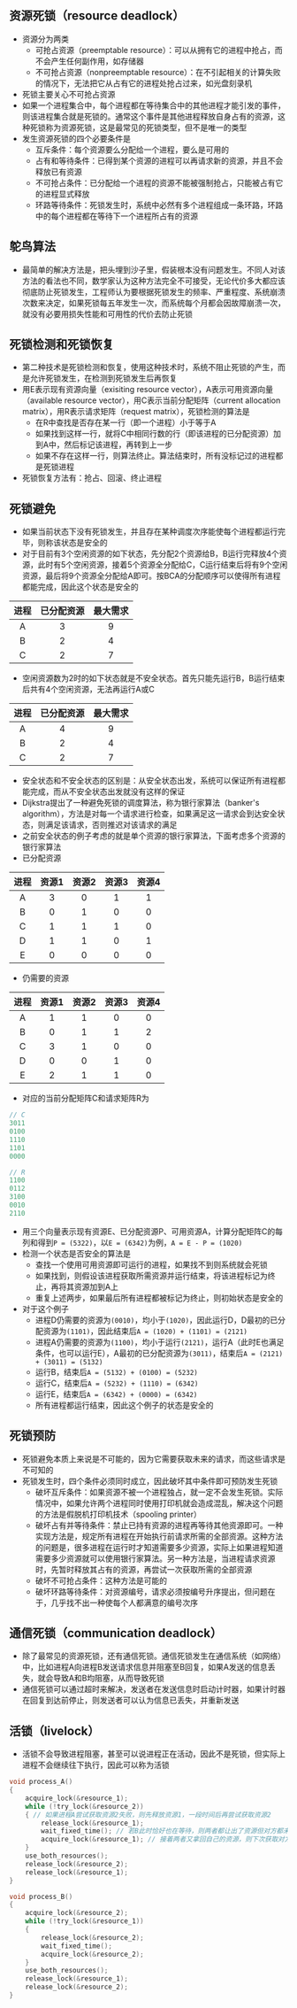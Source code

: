 ## 资源死锁（resource deadlock）

* 资源分为两类
  * 可抢占资源（preemptable resource）：可以从拥有它的进程中抢占，而不会产生任何副作用，如存储器
  * 不可抢占资源（nonpreemptable resource）：在不引起相关的计算失败的情况下，无法把它从占有它的进程处抢占过来，如光盘刻录机
* 死锁主要关心不可抢占资源
* 如果一个进程集合中，每个进程都在等待集合中的其他进程才能引发的事件，则该进程集合就是死锁的。通常这个事件是其他进程释放自身占有的资源，这种死锁称为资源死锁，这是最常见的死锁类型，但不是唯一的类型
* 发生资源死锁的四个必要条件是
  * 互斥条件：每个资源要么分配给一个进程，要么是可用的
  * 占有和等待条件：已得到某个资源的进程可以再请求新的资源，并且不会释放已有资源
  * 不可抢占条件：已分配给一个进程的资源不能被强制抢占，只能被占有它的进程显式释放
  * 环路等待条件：死锁发生时，系统中必然有多个进程组成一条环路，环路中的每个进程都在等待下一个进程所占有的资源
  
## 鸵鸟算法

* 最简单的解决方法是，把头埋到沙子里，假装根本没有问题发生。不同人对该方法的看法也不同，数学家认为这种方法完全不可接受，无论代价多大都应该彻底防止死锁发生，工程师认为要根据死锁发生的频率、严重程度、系统崩溃次数来决定，如果死锁每五年发生一次，而系统每个月都会因故障崩溃一次，就没有必要用损失性能和可用性的代价去防止死锁

## 死锁检测和死锁恢复

* 第二种技术是死锁检测和恢复，使用这种技术时，系统不阻止死锁的产生，而是允许死锁发生，在检测到死锁发生后再恢复
* 用E表示现有资源向量（exisiting resource vector），A表示可用资源向量（available resource vector），用C表示当前分配矩阵（current allocation matrix），用R表示请求矩阵（request matrix），死锁检测的算法是
  * 在R中查找是否存在某一行（即一个进程）小于等于A
  * 如果找到这样一行，就将C中相同行数的行（即该进程的已分配资源）加到A中，然后标记该进程，再转到上一步
  * 如果不存在这样一行，则算法终止。算法结束时，所有没标记过的进程都是死锁进程
* 死锁恢复方法有：抢占、回滚、终止进程

## 死锁避免

* 如果当前状态下没有死锁发生，并且存在某种调度次序能使每个进程都运行完毕，则称该状态是安全的
* 对于目前有3个空闲资源的如下状态，先分配2个资源给B，B运行完释放4个资源，此时有5个空闲资源，接着5个资源全分配给C，C运行结束后将有9个空闲资源，最后将9个资源全分配给A即可。按BCA的分配顺序可以使得所有进程都能完成，因此这个状态是安全的

|进程|已分配资源|最大需求|
|:-:|:-:|:-:|
|A|3|9|
|B|2|4|
|C|2|7|

* 空闲资源数为2时的如下状态就是不安全状态。首先只能先运行B，B运行结束后共有4个空闲资源，无法再运行A或C

|进程|已分配资源|最大需求|
|:-:|:-:|:-:|
|A|4|9|
|B|2|4|
|C|2|7|

* 安全状态和不安全状态的区别是：从安全状态出发，系统可以保证所有进程都能完成，而从不安全状态出发就没有这样的保证
* Dijkstra提出了一种避免死锁的调度算法，称为银行家算法（banker's algorithm），方法是对每一个请求进行检查，如果满足这一请求会到达安全状态，则满足该请求，否则推迟对该请求的满足
* 之前安全状态的例子考虑的就是单个资源的银行家算法，下面考虑多个资源的银行家算法
* 已分配资源

|进程|资源1|资源2|资源3|资源4|
|:-:|:-:|:-:|:-:|:-:|
|A|3|0|1|1|
|B|0|1|0|0|
|C|1|1|1|0|
|D|1|1|0|1|
|E|0|0|0|0|

* 仍需要的资源

|进程|资源1|资源2|资源3|资源4|
|:-:|:-:|:-:|:-:|:-:|
|A|1|1|0|0|
|B|0|1|1|2|
|C|3|1|0|0|
|D|0|0|1|0|
|E|2|1|1|0|

* 对应的当前分配矩阵C和请求矩阵R为

```cpp
// C
3011
0100
1110
1101
0000

// R
1100
0112
3100
0010
2110
```

* 用三个向量表示现有资源E、已分配资源P、可用资源A，计算分配矩阵C的每列和得到`P = (5322)`，以`E = (6342)`为例，`A = E - P = (1020)`
* 检测一个状态是否安全的算法是
  * 查找一个使用可用资源即可运行的进程，如果找不到则系统就会死锁
  * 如果找到，则假设该进程获取所需资源并运行结束，将该进程标记为终止，再将其资源加到A上
  * 重复上述两步，如果最后所有进程都被标记为终止，则初始状态是安全的
* 对于这个例子
  * 进程D仍需要的资源为`(0010)`，均小于`(1020)`，因此运行D，D最初的已分配资源为`(1101)`，因此结束后`A = (1020) + (1101) = (2121)`
  * 进程A仍需要的资源为`(1100)`，均小于运行`(2121)`，运行A（此时E也满足条件，也可以运行E），A最初的已分配资源为`(3011)`，结束后`A = (2121) + (3011) = (5132)`
  * 运行B，结束后`A = (5132) + (0100) = (5232)`
  * 运行C，结束后`A = (5232) + (1110) = (6342)`
  * 运行E，结束后`A = (6342) + (0000) = (6342)`
  * 所有进程都运行结束，因此这个例子的状态是安全的

## 死锁预防

* 死锁避免本质上来说是不可能的，因为它需要获取未来的请求，而这些请求是不可知的
* 死锁发生时，四个条件必须同时成立，因此破坏其中条件即可预防发生死锁
  * 破坏互斥条件：如果资源不被一个进程独占，就一定不会发生死锁。实际情况中，如果允许两个进程同时使用打印机就会造成混乱，解决这个问题的方法是假脱机打印机技术（spooling printer）
  * 破坏占有并等待条件：禁止已持有资源的进程再等待其他资源即可。一种实现方法是，规定所有进程在开始执行前请求所需的全部资源。这种方法的问题是，很多进程在运行时才知道需要多少资源，实际上如果进程知道需要多少资源就可以使用银行家算法。另一种方法是，当进程请求资源时，先暂时释放其占有的资源，再尝试一次获取所需的全部资源
  * 破坏不可抢占条件：这种方法是可能的
  * 破坏环路等待条件：对资源编号，请求必须按编号升序提出，但问题在于，几乎找不出一种使每个人都满意的编号次序

## 通信死锁（communication deadlock）

* 除了最常见的资源死锁，还有通信死锁。通信死锁发生在通信系统（如网络）中，比如进程A向进程B发送请求信息并阻塞至B回复，如果A发送的信息丢失，就会导致A和B均阻塞，从而导致死锁
* 通信死锁可以通过超时来解决，发送者在发送信息时启动计时器，如果计时器在回复到达前停止，则发送者可以认为信息已丢失，并重新发送

## 活锁（livelock）

* 活锁不会导致进程阻塞，甚至可以说进程正在活动，因此不是死锁，但实际上进程不会继续往下执行，因此可以称为活锁

```cpp
void process_A()
{
    acquire_lock(&resource_1);
    while (!try_lock(&resource_2))
    { // 如果进程A尝试获取资源2失败，则先释放资源1，一段时间后再尝试获取资源2
        release_lock(&resource_1);
        wait_fixed_time(); // 若B此时恰好也在等待，则两者都让出了资源但对方都未获取
        acquire_lock(&resource_1); // 接着两者又拿回自己的资源，则下次获取对方资源仍会失败，若此过程一直重复就是活锁
    }
    use_both_resources();
    release_lock(&resource_2);
    release_lock(&resource_1);
}

void process_B()
{
    acquire_lock(&resource_2);
    while (!try_lock(&resource_1))
    {
        release_lock(&resource_2);
        wait_fixed_time();
        acquire_lock(&resource_2);
    }
    use_both_resources();
    release_lock(&resource_1);
    release_lock(&resource_2);
}
```
